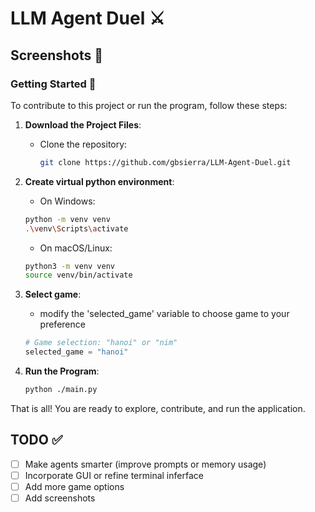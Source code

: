 # LLM Agent Duel ⚔️


## Screenshots 📸  


### Getting Started 🚀

To contribute to this project or run the program, follow these steps:

1. **Download the Project Files**:
   - Clone the repository:
     ```bash
     git clone https://github.com/gbsierra/LLM-Agent-Duel.git
     ```

2. **Create virtual python environment**:
   - On Windows:
    ```bash
    python -m venv venv
    .\venv\Scripts\activate
    ```

   - On macOS/Linux:
    ```bash
    python3 -m venv venv
    source venv/bin/activate
    ```

3. **Select game**:
    - modify the 'selected_game' variable to choose game to your preference
    ```python
    # Game selection: "hanoi" or "nim"
    selected_game = "hanoi"
    ``` 

4. **Run the Program**:
    ```bash
    python ./main.py
    ```

That is all! You are ready to explore, contribute, and run the application.

## TODO ✅

- [ ] Make agents smarter (improve prompts or memory usage)
- [ ] Incorporate GUI or refine terminal inferface 
- [ ] Add more game options
- [ ] Add screenshots
